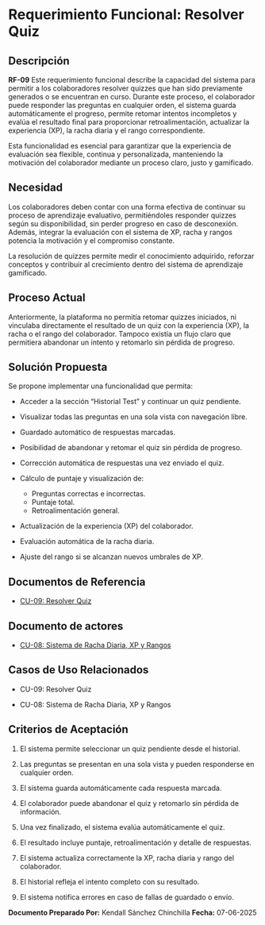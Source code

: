 # Requerimiento Funcional: Resolver Quiz
## Descripción
**RF-09** Este requerimiento funcional describe la capacidad del sistema para permitir a los colaboradores resolver quizzes que han sido previamente generados o se encuentran en curso. Durante este proceso, el colaborador puede responder las preguntas en cualquier orden, el sistema guarda automáticamente el progreso, permite retomar intentos incompletos y evalúa el resultado final para proporcionar retroalimentación, actualizar la experiencia (XP), la racha diaria y el rango correspondiente.

Esta funcionalidad es esencial para garantizar que la experiencia de evaluación sea flexible, continua y personalizada, manteniendo la motivación del colaborador mediante un proceso claro, justo y gamificado.

## Necesidad
Los colaboradores deben contar con una forma efectiva de continuar su proceso de aprendizaje evaluativo, permitiéndoles responder quizzes según su disponibilidad, sin perder progreso en caso de desconexión. Además, integrar la evaluación con el sistema de XP, racha y rangos potencia la motivación y el compromiso constante.

La resolución de quizzes permite medir el conocimiento adquirido, reforzar conceptos y contribuir al crecimiento dentro del sistema de aprendizaje gamificado.

## Proceso Actual
Anteriormente, la plataforma no permitía retomar quizzes iniciados, ni vinculaba directamente el resultado de un quiz con la experiencia (XP), la racha o el rango del colaborador. Tampoco existía un flujo claro que permitiera abandonar un intento y retomarlo sin pérdida de progreso.

## Solución Propuesta
Se propone implementar una funcionalidad que permita:

- Acceder a la sección “Historial Test” y continuar un quiz pendiente.

- Visualizar todas las preguntas en una sola vista con navegación libre.

- Guardado automático de respuestas marcadas.

- Posibilidad de abandonar y retomar el quiz sin pérdida de progreso.

- Corrección automática de respuestas una vez enviado el quiz.

- Cálculo de puntaje y visualización de:

    - Preguntas correctas e incorrectas.
    - Puntaje total. 
    - Retroalimentación general.

- Actualización de la experiencia (XP) del colaborador.

- Evaluación automática de la racha diaria.

- Ajuste del rango si se alcanzan nuevos umbrales de XP.

## Documentos de Referencia
- [CU-09: Resolver Quiz](../../casos-de-uso/CU-09-resolver-quizz.md)

## Documento de actores

- [CU-08: Sistema de Racha Diaria, XP y Rangos](../../arquitectura/actores.md)

## Casos de Uso Relacionados
- CU-09: Resolver Quiz

- CU-08: Sistema de Racha Diaria, XP y Rangos

## Criterios de Aceptación
1. El sistema permite seleccionar un quiz pendiente desde el historial.

2. Las preguntas se presentan en una sola vista y pueden responderse en cualquier orden.

3. El sistema guarda automáticamente cada respuesta marcada.

4. El colaborador puede abandonar el quiz y retomarlo sin pérdida de información.

5. Una vez finalizado, el sistema evalúa automáticamente el quiz.

6. El resultado incluye puntaje, retroalimentación y detalle de respuestas.

7. El sistema actualiza correctamente la XP, racha diaria y rango del colaborador.

8. El historial refleja el intento completo con su resultado.

9. El sistema notifica errores en caso de fallas de guardado o envío.

**Documento Preparado Por:** Kendall Sánchez Chinchilla
**Fecha:** 07-06-2025